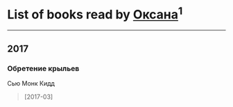 # List of books read by [Оксана](http://vk.com/id11152548)<sup>1</sup>
---

## 2017

### Обретение крыльев
Сью Монк Кидд
> [2017-03] 



